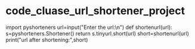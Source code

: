 # code_cluase_url_shortener_project
import pyshorteners
url=input("Enter the url:\n")
def shortenurl(url):
    s=pyshorteners.Shortener()
    return s.tinyurl.short(url)
short=shortenurl(url)
print("url after shortening:",short)
